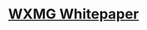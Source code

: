 # [WXMG Whitepaper](https://drive.google.com/file/d/1sysIasLnoP4IKdj0WHk5cyp_U3rlDDO7/view?usp=sharing)
